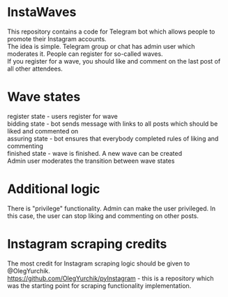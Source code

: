 # InstaWaves
This repository contains a code for Telegram bot which allows people to promote their Instagram accounts.<br>
The idea is simple. Telegram group or chat has admin user which moderates it. People can register for so-called waves. <br>
If you register for a wave, you should like and comment on the last post of all other attendees.
# Wave states
register state - users register for wave <br>
bidding state - bot sends message with links to all posts which should be liked and commented on<br>
assuring state - bot ensures that everybody completed rules of liking and commenting<br>
finished state - wave is finished. A new wave can be created<br>
Admin user moderates the transition between wave states
# Additional logic
There is "privilege" functionality. Admin can make the user privileged. In this case, the user can stop liking and commenting on other posts.
# Instagram scraping credits
The most credit for Instagram scraping logic should be given to @OlegYurchik. <br>
https://github.com/OlegYurchik/pyInstagram - this is a repository which was the starting point for scraping functionality implementation.
